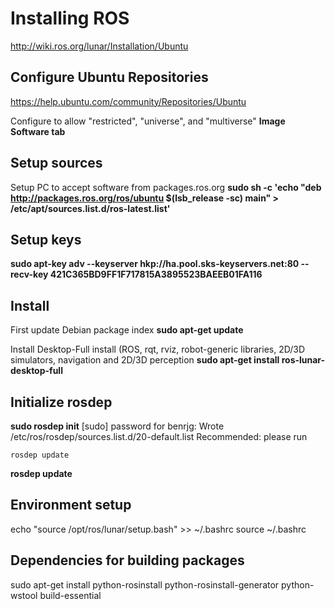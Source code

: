 Installing ROS
==============
http://wiki.ros.org/lunar/Installation/Ubuntu

Configure Ubuntu Repositories
-----------------------------
https://help.ubuntu.com/community/Repositories/Ubuntu

Configure to allow "restricted", "universe", and "multiverse"
**Image Software tab**

Setup sources
-------------
Setup PC to accept software from packages.ros.org
**sudo sh -c 'echo "deb http://packages.ros.org/ros/ubuntu $(lsb_release -sc) main" > /etc/apt/sources.list.d/ros-latest.list'**

Setup keys
----------
**sudo apt-key adv --keyserver hkp://ha.pool.sks-keyservers.net:80 --recv-key 421C365BD9FF1F717815A3895523BAEEB01FA116**

Install
-------
First update Debian package index
**sudo apt-get update**

Install Desktop-Full install (ROS, rqt, rviz, robot-generic libraries, 2D/3D simulators, navigation and 2D/3D perception
**sudo apt-get install ros-lunar-desktop-full**

Initialize rosdep
-----------------
**sudo rosdep init**
[sudo] password for benrjg: 
Wrote /etc/ros/rosdep/sources.list.d/20-default.list
Recommended: please run

	rosdep update

**rosdep update**

Environment setup
-----------------
echo "source /opt/ros/lunar/setup.bash" >> ~/.bashrc
source ~/.bashrc

Dependencies for building packages
----------------------------------
sudo apt-get install python-rosinstall python-rosinstall-generator python-wstool build-essential
